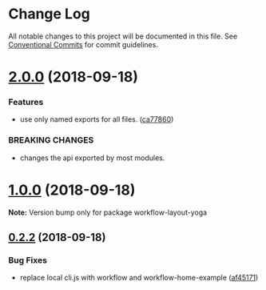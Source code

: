 # Change Log

All notable changes to this project will be documented in this file.
See [Conventional Commits](https://conventionalcommits.org) for commit guidelines.

<a name="2.0.0"></a>
# [2.0.0](https://github.com/havardh/workflow/compare/workflow-layout-yoga@1.0.0...workflow-layout-yoga@2.0.0) (2018-09-18)


### Features

* use only named exports for all files. ([ca77860](https://github.com/havardh/workflow/commit/ca77860))


### BREAKING CHANGES

* changes the api exported by most modules.





<a name="1.0.0"></a>
# [1.0.0](https://github.com/havardh/workflow/compare/workflow-layout-yoga@0.2.2...workflow-layout-yoga@1.0.0) (2018-09-18)

**Note:** Version bump only for package workflow-layout-yoga





<a name="0.2.2"></a>
## [0.2.2](https://github.com/havardh/workflow/compare/workflow-layout-yoga@0.2.1...workflow-layout-yoga@0.2.2) (2018-09-18)


### Bug Fixes

* replace local cli.js with workflow and workflow-home-example ([af45171](https://github.com/havardh/workflow/commit/af45171))
